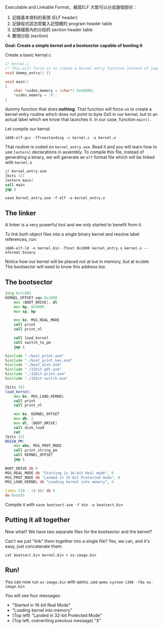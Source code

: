 Executable and Linkable Format，縮寫ELF
大致可以分成幾個部份：
1. 記錄基本資料的表頭 (ELF header)
2. 記錄程式該怎麼載入記憶體的 program header table
3. 記錄檔案內的分段的 section header table
4. 數個分段 (section)

**Goal: Create a simple kernel and a bootsector capable of booting it**

Create a basic kernal.c

```c
// kernal.c
/* This will force us to create a kernel entry function instead of jumping to kernel.c:0x00 */
void dummy_entry() {}

void main() 
{
	char *video_memory = (char*) 0xb8000;
	*video_memory = 'X';
}
```

dummy function that does **nothing**. That function will force us to create a kernel entry routine which does not point to byte 0x0 in our kernel, but to an actual label which we know that launches it. In our case, function `main()`.

Let compile our kernal
```
i686-elf-gcc -ffreestanding -c kernel.c -o kernel.o
```

That routine is coded on `kernel_entry.asm`. Read it and you will learn how to use `[extern]` declarations in assembly. To compile this file, instead of generating a binary, we will generate an `elf` format file which will be linked with `kernel.o`

```asm
// kernal_entry.asm
[bits 32]
[extern main]
call main
jmp $

```

`nasm kernel_entry.asm -f elf -o kernel_entry.o`

## The linker

A linker is a very powerful tool and we only started to benefit from it.

To link both object files into a single binary kernel and resolve label references, run:

`i686-elf-ld -o kernel.bin -Ttext 0x1000 kernel_entry.o kernel.o --oformat binary`

Notice how our kernel will be placed not at `0x0` in memory, but at `0x1000`. The bootsector will need to know this address too.

## The bootsector
```asm
[org 0x7c00]
KERNEL_OFFSET equ 0x1000
	mov [BOOT_DRIVE], dl
	mov bp, 0x9000
	mov sp, bp

    mov bx, MSG_REAL_MODE
    call print
    call print_nl

    call load_kernel
    call switch_to_pm
    jmp $

%include "./boot_print.asm"
%include "./boot_print_hex.asm"
%include "./boot_disk.asm"
%include "./32bit-gdt.asm"
%include "./32bit-print.asm"
%include "./32bit-switch.asm"

[bits 16]
load_kernel:
	mov bx, MSG_LOAD_KERNEL
	call print
	call print_nl

	mov bx, KERNEL_OFFSET
	mov dh, 2
	mov dl, [BOOT_DRIVE]
	call disk_load
	ret
[bits 32]
BEGIN_PM:
	mov ebx, MSG_PROT_MODE
	call print_string_pm
	call KERNEL_OFFSET
	jmp $
	
BOOT_DRIVE db 0
MSG_REAL_MODE db "Starting in 16-bit Real mode", 0
MSG_PROT_MODE db "Landed in 32-bit Protected mode", 0
MSG_LOAD_KERNEL db "Loading kernel into memory", 0

times 510 - ($-$$) db 0
dw 0xaa55
```

Compile it with `nasm bootsect.asm -f bin -o bootsect.bin`

## Putting it all together

Now what? We have two separate files for the bootsector and the kernel?

Can't we just "link" them together into a single file? Yes, we can, and it's easy, just concatenate them:

`cat bootsect.bin kernel.bin > os-image.bin`
## Run!
You can now run `os-image.bin` with qemu.
use `qemu-system-i386 -fda os-image.bin`

You will see four messages:
- "Started in 16-bit Real Mode"
- "Loading kernel into memory"
- (Top left) "Landed in 32-bit Protected Mode"
- (Top left, overwriting previous message) "X"